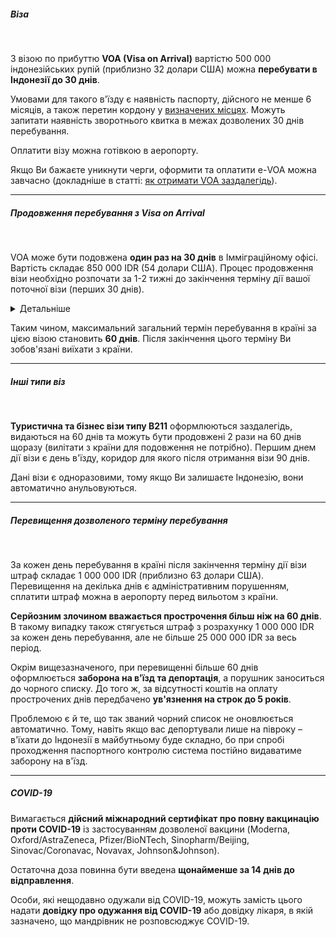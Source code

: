 ##### Віза

</br>

З візою по прибуттю **VOA (Visa on Arrival)** вартістю 500 000 індонезійських рупій (приблизно 32 долари США) можна **перебувати в Індонезії до 30 днів**.

Умовами для такого в'їзду є наявність паспорту, дійсного не менше 6 місяців, а також перетин кордону у [визначених місцях](/article/79958b61e45b3a64b77001a75). Можуть запитати наявність зворотнього квитка в межах дозволених 30 днів перебування.

Оплатити візу можна готівкою в аеропорту.

<section type="tip">

Якщо Ви бажаєте уникнути черги, оформити та оплатити е-VOA можна завчасно (докладніше в статті: [як отримати VOA заздалегідь](/article/dfa58826c6a9bc31b7f253e59)).
</section>


***

##### Продовження перебування з Visa on Arrival

</br>

VOA може бути подовжена **один раз на 30 днів** в Імміграційному офісі. Вартість складає 850 000 IDR (54 долари США). Процес продовження візи необхідно розпочати за 1-2 тижні до закінчення терміну дії вашої поточної візи (перших 30 днів).

<details>
<summary>Детальніше</summary>

Для самостійного продовження візи необхідно буде відвідати іміграційний офіс мінімум тричі. При першому відвудуванні треба заповнити анкету (лише чорною ручкою), надати паспорт, його ксерокопію, а також зворотній квиток для вильоту з країни після закінчення другого місяця перебування. Для заповнення анкети знадобиться вказати точну адресу Вашого проживання на Балі та дані власника житла, тому потріюно дізнатися їх заздалегідь. 

Також здаються біометричні дані (відбитки пальців) - можливо, для цього доведеться також приїздити окремо.

Після подачі документів Вам мають надати квитанцію для оплати візового збору з датой, коли його потрібно оплатити - в цей день необхідно знову відвідати офіс. Після видачі чеку про оплату збору Вам назвуть дату, коли можна буде приїхати та отримати паспорт з візою.

Зверніть увагу, що Вас можуть не допустити в приміщення іміграційного офісу у відкритому одязі.

<section type="tip">

Більшість бажаючих продовжити візу звертаються до посередників з метою пришвидшити процедуру та уникнути багаторазового відвідування іміграційного офісу. Контакти можна знайти тут - [t.me/ukrbalivisa](https://t.me/ukrbalivisa).
</section>

**Контакти іміграційних офісів на о. Балі:**

1. Офіс біля аеропорту - Jalan Raya Taman Jimbaran, Kuta Seletan, Kabupaten Badung, Bali 80361 ([GoogleMaps](https://www.google.com/maps/place/Jl.+Raya+Taman+Jimbaran,+Jimbaran,+Kec.+Kuta+Sel.,+Kabupaten+Badung,+Bali+80361,+%D0%86%D0%BD%D0%B4%D0%BE%D0%BD%D0%B5%D0%B7%D1%96%D1%8F/@-8.7834498,115.192039,17z/data=!3m1!4b1!4m5!3m4!1s0x2dd243636506043f:0x3ffe4cf6fed63c8e!8m2!3d-8.7834498!4d115.1942277)), e-mail: kanim_ngurahrai@imigrasi.go.id.

2. Офіс в Денпасарі - Jl. Panjaitan No.3, Sumerta Kelod, Kec. Denpasar Tim., Kota Denpasar, Bali 80234 ([GoogleMaps](https://www.google.com/maps/place/Kantor+Imigrasi+Kelas+I+TPI+Denpasar/@-8.671709,115.230776,16z/data=!4m5!3m4!1s0x0:0x24af00671b8e0e0c!8m2!3d-8.6717088!4d115.2307758?hl=ru-RU)). Телефони: (+62) 361 227828, 231149, 265030.

3. Північ Балі -  Jalan Seririt Singaraja Pemaron Singaraja, Bali, 81151
([GoogleMaps](https://www.google.com/maps?ll=-8.132512,115.060936&z=16&t=m&hl=ru-RU&gl=ID&mapclient=embed&cid=6839799815969791460)). Телефон:  (+62) 362 32174, е-mail: kanim_singaraja@imigrasi.go.id.

</details>

Таким чином, максимальний загальний термін перебування в країні за цією візою становить **60 днів**. Після закінчення цього терміну Ви зобов'язані виїхати з країни.


***

##### Інші типи віз

</br>

**Туристична та бізнес візи типу B211** оформлюються заздалегідь, видаються на 60 днів та можуть бути продовжені 2 рази на 60 днів щоразу (вилітати з країни для подовження не потрібно). Першим днем дії візи є день в'їзду, коридор для якого після отримання візи 90 днів.

<section>

Дані візи є одноразовими, тому якщо Ви залишаєте Індонезію, вони автоматично анульовуються.
</section>

***

##### Перевищення дозволеного терміну перебування

</br>

За кожен день перебування в країні після закінчення терміну дії візи штраф складає 1 000 000 IDR (приблизно 63 долари США). Перевищення на декілька днів є адміністративним порушенням, сплатити штраф можна в аеропорту перед вильотом з країни.

**Серйозним злочином вважається прострочення більш ніж на 60 днів**. В такому випадку також стягується штраф з розрахунку 1 000 000 IDR за кожен день перебування, але не більше 25 000 000 IDR за весь період.

<section type="danger">

Окрім вищезазначеного, при перевищенні більше 60 днів оформлюється **заборона на в'їзд та депортація**, а порушник заноситься до чорного списку. До того ж, за відсутності коштів на оплату прострочених днів передбачено **ув'язнення на строк до 5 років**.

</section>


Проблемою є й те, що так званий чорний список не оновлюється  автоматично. Тому, навіть якщо вас депортували лише на півроку – в'їхати до Індонезії в майбутньому буде складно, бо при спробі проходження паспортного контролю система постійно видаватиме заборону на в'їзд. 

***

##### COVID-19

Вимагається **дійсний міжнародний сертифікат про повну вакцинацію проти COVID-19** із застосуванням дозволеної вакцини (Moderna, Oxford/AstraZeneca, Pfizer/BioNTech, Sinopharm/Beijing, Sinovac/Coronavac, Novavax, Johnson&Johnson).

Остаточна доза повинна бути введена **щонайменше за 14 днів до відправлення**. 

Особи, які нещодавно одужали від COVID-19, можуть замість цього надати **довідку про одужання від COVID-19** або довідку лікаря, в якій зазначено, що мандрівник не розповсюджує COVID-19.